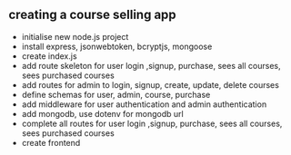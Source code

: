 ## creating a course selling app

- initialise new node.js project
- install express, jsonwebtoken, bcryptjs, mongoose
- create index.js 
- add route skeleton for user login ,signup, purchase, sees all courses, sees purchased courses
- add routes for admin to login, signup, create, update, delete courses
- define schemas for user, admin, course, purchase
- add middleware for user authentication and admin authentication
- add mongodb, use dotenv for mongodb url
- complete all routes for user login ,signup, purchase, sees all courses, sees purchased courses
- create frontend
